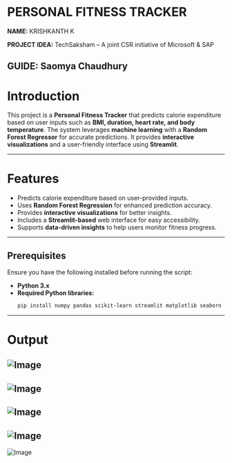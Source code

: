 # PERSONAL FITNESS TRACKER

**NAME:** KRISHKANTH K  

**PROJECT IDEA:** TechSaksham – A joint CSR initiative of Microsoft & SAP

**GUIDE:** Saomya Chaudhury 
---

# **Introduction**  
This project is a **Personal Fitness Tracker** that predicts calorie expenditure based on user inputs such as **BMI, duration, heart rate, and body temperature**. The system leverages **machine learning** with a **Random Forest Regressor** for accurate predictions. It provides **interactive visualizations** and a user-friendly interface using **Streamlit**.

---

# **Features**  

- Predicts calorie expenditure based on user-provided inputs.  
- Uses **Random Forest Regression** for enhanced prediction accuracy.  
- Provides **interactive visualizations** for better insights.  
- Includes a **Streamlit-based** web interface for easy accessibility.  
- Supports **data-driven insights** to help users monitor fitness progress.  

---
## **Prerequisites**  

Ensure you have the following installed before running the script:

- **Python 3.x**  
- **Required Python libraries:**  
  ```sh
  pip install numpy pandas scikit-learn streamlit matplotlib seaborn

---

# **Output**
![Image](https://github.com/user-attachments/assets/516eb87d-e7cb-4cfe-9230-aba1f9507fa4)
---
![Image](https://github.com/user-attachments/assets/c6226184-64f6-47e8-aece-8acf025aeac5)
---
![Image](https://github.com/user-attachments/assets/262a6d3b-cbd4-4f42-b72d-db9932f59eef)
---
![Image](https://github.com/user-attachments/assets/f20b271b-8551-4eb9-892d-eae1f48c180a)
---
![Image](https://github.com/user-attachments/assets/82109c88-612a-4475-b44c-9d9f0064e205)
